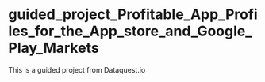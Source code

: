 # guided_project_Profitable_App_Profiles_for_the_App_store_and_Google_Play_Markets
This is a guided project from Dataquest.io
